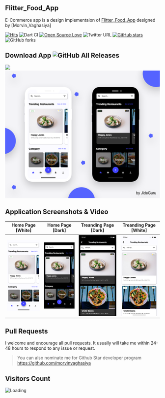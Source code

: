 ## Flitter_Food_App

E-Commerce app is a design implementaion of [Flitter_Food_App](https://user-images.githubusercontent.com/102571616/202905028-b3fc987f-c0c4-40e5-8d7c-ab393974e457.jpg) designed by [Morvin_Vaghasiya]

[![Hits](https://hits.seeyoufarm.com/api/count/incr/badge.svg?url=https%3A%2F%2Fgithub.com%2FTheAlphamerc%2Fflutter_ecommerce_app&count_bg=%2379C83D&title_bg=%23555555&icon=&icon_color=%23E7E7E7&title=hits&edge_flat=false)](https://hits.seeyoufarm.com) ![Dart CI](https://github.com/TheAlphamerc/flutter_ecommerce_app/workflows/Dart%20CI/badge.svg) [![Open Source Love](https://badges.frapsoft.com/os/v2/open-source.svg?v=103)](https://github.com/Thealphamerc/Flutter_Food_App)   ![Twitter URL](https://img.shields.io/twitter/url?style=social&url=https%3A%2F%2Ftwitter.com%2Fthealphamerc) [![GitHub stars](https://img.shields.io/github/stars/Thealphamerc/Flutter_Food_App?style=social)](https://github.com/login?return_to=%2FTheAlphamerc%flutter_ecommerce_app) ![GitHub forks](https://img.shields.io/github/forks/TheAlphamerc/Flutter_Food_App?style=social) 


## Download App ![GitHub All Releases](https://img.shields.io/github/downloads/Thealphamerc/Flutter_Food_App/total?color=green)
<a href="https://drive.google.com/uc?export=download&id=1fTt5A-AiaRQuk_Jb6ZDlfst6F5LK38hQ"><img src="https://playerzon.com/asset/download.png" width="200"></img></a>
<img src="ss/1.png">


## Application Screenshots & Video

  Home Page [White]                 |   Home Page [Dark]        |  Treanding Page [Dark]        |  Treanding Page [White]
:-------------------------:|:-------------------------:|:-------------------------:|:-------------------------:
<img src="ss/2.png" width="400">|<img src="ss/3.png" width="400">|<img src="ss/4.png" width="400">|<img src="ss/5.png" width="400">


## Pull Requests

I welcome and encourage all pull requests. It usually will take me within 24-48 hours to respond to any issue or request.

> You can also nominate me for Github Star developer program
>https://github.com/morvinvaghasiya
## Visitors Count

<img align="left" src = "https://profile-counter.glitch.me/Flitter_Food_App/count.svg" alt ="Loading">

